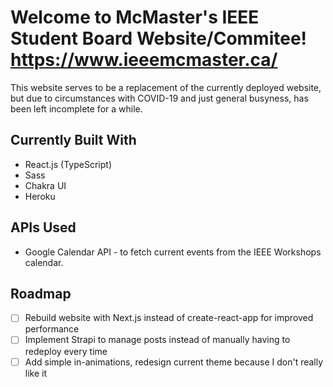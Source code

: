 # Welcome to McMaster's IEEE Student Board Website/Commitee! https://www.ieeemcmaster.ca/

This website serves to be a replacement of the currently deployed website, but due to circumstances with COVID-19 and just general busyness, has been left incomplete for a while.

## Currently Built With

* React.js (TypeScript)
* Sass
* Chakra UI
* Heroku

## APIs Used

* Google Calendar API - to fetch current events from the IEEE Workshops calendar.

## Roadmap

- [ ] Rebuild website with Next.js instead of create-react-app for improved performance
- [ ] Implement Strapi to manage posts instead of manually having to redeploy every time
- [ ] Add simple in-animations, redesign current theme because I don't really like it
